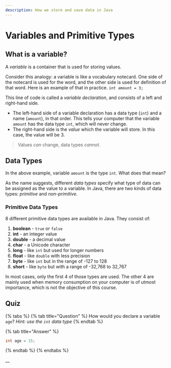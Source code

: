 ```yaml
---
description: How we store and save data in Java
---
```


# Variables and Primitive Types

## What is a variable?

A _variable_ is a container that is used for storing values.

Consider this analogy: a variable is like a vocabulary notecard. One side of the notecard is used for the word, and the other side is used for definition of that word. Here is an example of that in practice. `int amount = 3;`

This line of code is called a _variable declaration_, and consists of a left and right-hand side.

* The left-hand side of a variable declaration has a data type \(`int`\) and a name \(`amount`\), in that order. This tells your computer that the variable `amount` has the data type `int`, which will never change.
* The right-hand side is the _value_ which the variable will store. In this case, the value will be 3.

> Values _can_ change, data types _cannot_.

## Data Types

In the above example, variable `amount` is the type `int`. What does that mean?

As the name suggests, different _data types_ specify what type of data can be assigned as the value to a variable. In Java, there are two kinds of data types: _primitive_ and _non-primitive_.

### Primitive Data Types

8 different primitive data types are available in Java. They consist of:

1. **boolean** - `true` or `false`
2. **int** - an integer value
3. **double** - a decimal value
4. **char** - a Unicode character
5. **long** - like `int` but used for longer numbers
6. **float** - like `double` with less precision
7. **byte** - like `int` but in the range of -127 to 128
8. **short** - like `byte` but with a range of -32,768 to 32,767

In most cases, only the first 4 of those types are used. The other 4 are mainly used when memory consumption on your computer is of utmost importance, which is not the objective of this course.

## Quiz

{% tabs %}
{% tab title="Question" %}
How would you declare a variable `age`? _Hint: use the `int` data type_
{% endtab %}

{% tab title="Answer" %}
```java
int age = 15;
```
{% endtab %}
{% endtabs %}

\_\_

